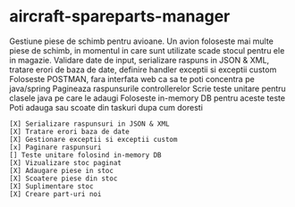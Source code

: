 # aircraft-spareparts-manager

Gestiune piese de schimb pentru avioane. Un avion foloseste mai multe piese de schimb, in momentul in care sunt utilizate scade stocul pentru ele in magazie.
Validare date de input, serializare raspuns in JSON & XML, tratare erori de baza de date, definire handler exceptii si exceptii custom
Foloseste POSTMAN, fara interfata web ca sa te poti concentra pe java/spring
Pagineaza raspunsurile controllerelor
Scrie teste unitare pentru clasele java pe care le adaugi
Foloseste in-memory DB pentru aceste teste
Poti adauga sau scoate din taskuri dupa cum doresti

    [X] Serializare raspunsuri in JSON & XML
    [X] Tratare erori baza de date
    [X] Gestionare exceptii si exceptii custom
    [x] Paginare raspunsuri
    [] Teste unitare folosind in-memory DB
    [X] Vizualizare stoc paginat
    [X] Adaugare piese in stoc
    [X] Scoatere piese din stoc
    [X] Suplimentare stoc
    [X] Creare part-uri noi